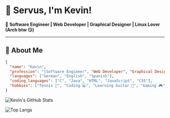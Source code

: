 # 👋 Servus, I'm Kevin!  

🎯 **Software Engineer | Web Developer | Graphical Designer | Linux Lover (Arch btw 😏)**  

---

## 📝 About Me  

```json
{
  "name": "Kevin",
  "profession": "[Software Engineer", "Web Developer", "Graphical Designer", "Linux Administrator"],
  "languages": ["German", "English", "Spanish"],
  "coding_languages": ["C", "Java", "HTML", "JavaScript", "CSS"],
  "hobbies": ["Tennis 🎾", "Coding 💻", "Learning Guitar 🎸", "Gaming 🎮"]
}
```
![Kevin's GitHub Stats](https://github-readme-stats.vercel.app/api?username=klichtl&show_icons=true&theme=radical)

![Top Langs](https://github-readme-stats.vercel.app/api/top-langs/?username=klichtl&layout=compact&theme=radical)
